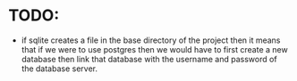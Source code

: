 # TODO:
- if sqlite creates a file in the base directory of the project then it means that if we were to use postgres then we would have to first create a new database then link that database with the username and password of the database server.